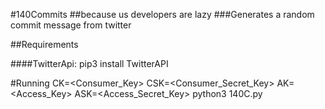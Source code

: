 #140Commits
##because us developers are lazy
###Generates a random commit message from twitter

##Requirements

####TwitterApi:
    pip3 install TwitterAPI


#Running
    CK=<Consumer_Key> CSK=<Consumer_Secret_Key> AK=<Access_Key>  ASK=<Access_Secret_Key> python3 140C.py
